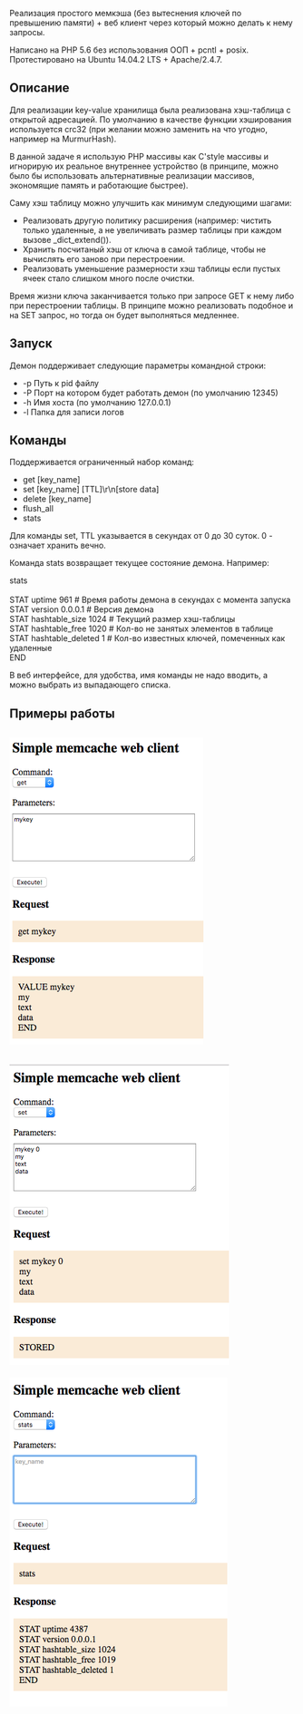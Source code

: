 Реализация простого мемкэша (без вытеснения ключей по превышению памяти) + веб клиент через который можно делать к нему запросы.

Написано на PHP 5.6 без использования ООП + pcntl + posix.<br>
Протестировано на Ubuntu 14.04.2 LTS + Apache/2.4.7.

Описание
-
Для реализации key-value хранилища была реализована хэш-таблица с открытой адресацией. 
По умолчанию в качестве функции хэширования используется crc32 (при желании можно заменить на что угодно, например на MurmurHash).

В данной задаче я использую PHP массивы как C'style массивы и игнорирую их реальное внутреннее устройство (в принципе, можно было бы использовать альтернативные реализации массивов, экономящие память и работающие быстрее).

Саму хэш таблицу можно улучшить как минимум следующими шагами:
 * Реализовать другую политику расширения (например: чистить только удаленные, а не увеличивать размер таблицы при каждом вызове _dict_extend()).
 * Хранить посчитаный хэш от ключа в самой таблице, чтобы не вычислять его заново при перестроении.
 * Реализовать уменьшение размерности хэш таблицы если пустых ячеек стало слишком много после очистки.

Время жизни ключа заканчивается только при запросе GET к нему либо при перестроении таблицы. В принципе можно реализовать подобное и на SET запрос, но тогда он будет выполняться медленнее.

Запуск
-

Демон поддерживает следующие параметры командной строки:<br>
- \-p Путь к pid файлу<br>
- \-P Порт на котором будет работать демон (по умолчанию 12345)<br>
- \-h Имя хоста (по умолчанию 127.0.0.1)<br>
- \-l Папка для записи логов<br>

Команды
-
Поддерживается ограниченный набор команд:
* get \[key_name\]
* set \[key_name\] \[TTL\]\\r\\n\[store data\]
* delete \[key_name\]
* flush_all
* stats

Для команды set, TTL указывается в секундах от 0 до 30 суток. 0 - означает хранить вечно.

Команда stats возвращает текущее состояние демона. Например:

stats<br><br>
STAT uptime 961 # Время работы демона в секундах с момента запуска<br>
STAT version 0.0.0.1 # Версия демона<br>
STAT hashtable_size 1024 # Текущий размер хэш-таблицы<br>
STAT hashtable_free 1020 # Кол-во не занятых элементов в таблице<br>
STAT hashtable_deleted 1 # Кол-во известных ключей, помеченных как удаленные<br>
END<br>


В веб интерфейсе, для удобства, имя команды не надо вводить, а можно выбрать из выпадающего списка.

Примеры работы
-
![Alt](https://github.com/agasiev/simple_memc/blob/master/images/get_demo.png "Сохраняем ключ")
-
![Alt](https://github.com/agasiev/simple_memc/blob/master/images/set_demo.png "Получаем значение по ключу")
-
![Alt](https://github.com/agasiev/simple_memc/blob/master/images/stats_demo.png "Статистика")
